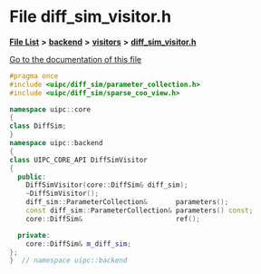 

# File diff\_sim\_visitor.h

[**File List**](files.md) **>** [**backend**](dir_53d62147b82bd29328805b2087bd1012.md) **>** [**visitors**](dir_007753111df00039ee3ec058cc286377.md) **>** [**diff\_sim\_visitor.h**](diff__sim__visitor_8h.md)

[Go to the documentation of this file](diff__sim__visitor_8h.md)


```C++
#pragma once
#include <uipc/diff_sim/parameter_collection.h>
#include <uipc/diff_sim/sparse_coo_view.h>

namespace uipc::core
{
class DiffSim;
}
namespace uipc::backend
{
class UIPC_CORE_API DiffSimVisitor
{
  public:
    DiffSimVisitor(core::DiffSim& diff_sim);
    ~DiffSimVisitor();
    diff_sim::ParameterCollection&       parameters();
    const diff_sim::ParameterCollection& parameters() const;
    core::DiffSim&                       ref();

  private:
    core::DiffSim& m_diff_sim;
};
}  // namespace uipc::backend
```


